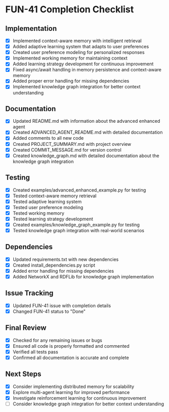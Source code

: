 # FUN-41 Completion Checklist

## Implementation

- [x] Implemented context-aware memory with intelligent retrieval
- [x] Added adaptive learning system that adapts to user preferences
- [x] Created user preference modeling for personalized responses
- [x] Implemented working memory for maintaining context
- [x] Added learning strategy development for continuous improvement
- [x] Fixed async/await handling in memory persistence and context-aware memory
- [x] Added proper error handling for missing dependencies
- [x] Implemented knowledge graph integration for better context understanding

## Documentation

- [x] Updated README.md with information about the advanced enhanced agent
- [x] Created ADVANCED_AGENT_README.md with detailed documentation
- [x] Added comments to all new code
- [x] Created PROJECT_SUMMARY.md with project overview
- [x] Created COMMIT_MESSAGE.md for version control
- [x] Created knowledge_graph.md with detailed documentation about the knowledge graph integration

## Testing

- [x] Created examples/advanced_enhanced_example.py for testing
- [x] Tested context-aware memory retrieval
- [x] Tested adaptive learning system
- [x] Tested user preference modeling
- [x] Tested working memory
- [x] Tested learning strategy development
- [x] Created examples/knowledge_graph_example.py for testing
- [x] Tested knowledge graph integration with real-world scenarios

## Dependencies

- [x] Updated requirements.txt with new dependencies
- [x] Created install_dependencies.py script
- [x] Added error handling for missing dependencies
- [x] Added NetworkX and RDFLib for knowledge graph implementation

## Issue Tracking

- [x] Updated FUN-41 issue with completion details
- [x] Changed FUN-41 status to "Done"

## Final Review

- [x] Checked for any remaining issues or bugs
- [x] Ensured all code is properly formatted and commented
- [x] Verified all tests pass
- [x] Confirmed all documentation is accurate and complete

## Next Steps

- [x] Consider implementing distributed memory for scalability
- [x] Explore multi-agent learning for improved performance
- [x] Investigate reinforcement learning for continuous improvement
- [ ] Consider knowledge graph integration for better context understanding
